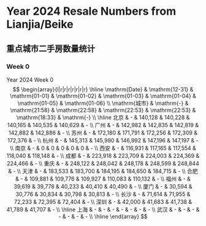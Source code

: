 # Year 2024 Resale Numbers from Lianjia/Beike

## 重点城市二手房数量统计



### Week 0

$\text{Year 2024 Week 0}$
$$
\begin{array}{l|r|r|r|r|r|r|r}
\hline
\mathrm{Date} & \mathrm{12-31} & \mathrm{01-01} & \mathrm{01-02} & \mathrm{01-03} & \mathrm{01-04} & \mathrm{01-05} & \mathrm{01-06} \\
\mathrm{城市} & \mathrm{-} & \mathrm{21:58} & \mathrm{22:58} & \mathrm{22:53} & \mathrm{22:53} & \mathrm{18:33} & \mathrm{-} \\
\hline
北京 & - & 140,128 & 140,228 & 140,165 & 140,535 & 140,629 & - \\
广州 & - & 142,982 & 142,835 & 142,819 & 142,882 & 142,886 & - \\
苏州 & - & 172,180 & 171,791 & 172,256 & 172,309 & 172,376 & - \\
杭州 & - & 145,313 & 145,980 & 146,992 & 147,196 & 147,197 & - \\
南京 & - & 0 & 0 & 0 & 0 & 0 & - \\
西安 & - & 116,931 & 117,165 & 117,554 & 118,040 & 118,148 & - \\
成都 & - & 223,918 & 223,709 & 224,003 & 224,369 & 224,466 & - \\
重庆 & - & 248,122 & 248,042 & 248,178 & 248,599 & 248,844 & - \\
天津 & - & 183,533 & 183,700 & 184,195 & 184,650 & 184,715 & - \\
合肥 & - & 109,881 & 109,776 & 109,927 & 110,083 & 110,132 & - \\
福州 & - & 39,619 & 39,778 & 40,233 & 40,410 & 40,490 & - \\
厦门 & - & 30,594 & 30,776 & 30,834 & 30,798 & 30,813 & - \\
长沙 & - & 71,614 & 71,955 & 72,233 & 72,395 & 72,404 & - \\
深圳 & - & 42,000 & 41,683 & 41,738 & 41,789 & 41,707 & - \\
\hline
上海 & - & - & - & - & - & - & - \\
武汉 & - & - & - & - & - & - & - \\
\hline
\end{array}
$$


